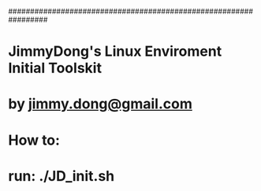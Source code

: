 #################################################################
#
#  JimmyDong's Linux Enviroment Initial Toolskit
#  by jimmy.dong@gmail.com
#
#  How to:  
#  run: ./JD_init.sh
#


